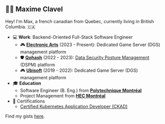 ## 👨‍💻 Maxime Clavel

Hey! I'm Max, a french canadian from Quebec, currently living in British Columbia. 🇨🇦

- 💻 **Work**: Backend-Oriented Full-Stack Software Engineer
  - 🎮 **[Electronic Arts](https://www.ea.com)** (2023 - Present): Dedicated Game Server (DGS) management platform
  - 🛡️ **[Qohash](https://qohash.com/)** (2022 - 2023): [Data Security Posture Management](https://www.ibm.com/topics/data-security-posture-management) (DSPM) platform
  - 🎮 **[Ubisoft](https://montreal.ubisoft.com/)** (2019 - 2022): Dedicated Game Server (DGS) management platform
- 🎓 **Education**
  - Software Engineer (B. Eng.) from **[Polytechnique Montréal](https://www.polymtl.ca/)**
  - Project Management from **[HEC Montréal](https://www.hec.ca/)**
- 📃 Certifications
  - [Certified Kubernetes Application Developer (CKAD)](https://www.cncf.io/certification/ckad/)

Find my gists [here](https://gist.github.com/maxclav).
